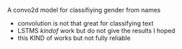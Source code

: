 A convo2d model for classifiying gender from names

* convolution is not that great for classifying text
* LSTMS *kindof* work but do not give the results I hoped
* this KIND  of works but not fully reliable 
